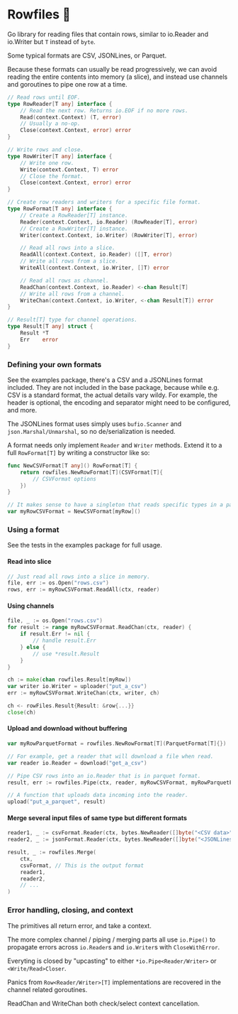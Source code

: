 # Rowfiles 🚣

Go library for reading files that contain rows, similar to io.Reader and
io.Writer but `T` instead of `byte`.

Some typical formats are CSV, JSONLines, or Parquet.

Because these formats can usually be read progressively, we can avoid reading
the entire contents into memory (a slice), and instead use channels and
goroutines to pipe one row at a time.

```go
// Read rows until EOF.
type RowReader[T any] interface {
	// Read the next row. Returns io.EOF if no more rows.
	Read(context.Context) (T, error)
	// Usually a no-op.
	Close(context.Context, error) error
}

// Write rows and close.
type RowWriter[T any] interface {
	// Write one row.
	Write(context.Context, T) error
	// Close the format.
	Close(context.Context, error) error
}

// Create row readers and writers for a specific file format.
type RowFormat[T any] interface {
	// Create a RowReader[T] instance.
	Reader(context.Context, io.Reader) (RowReader[T], error)
	// Create a RowWriter[T] instance.
	Writer(context.Context, io.Writer) (RowWriter[T], error)

	// Read all rows into a slice.
	ReadAll(context.Context, io.Reader) ([]T, error)
	// Write all rows from a slice.
	WriteAll(context.Context, io.Writer, []T) error

	// Read all rows as channel.
	ReadChan(context.Context, io.Reader) <-chan Result[T]
	// Write all rows from a channel.
	WriteChan(context.Context, io.Writer, <-chan Result[T]) error
}

// Result[T] type for channel operations.
type Result[T any] struct {
	Result *T
	Err    error
}
```

### Defining your own formats

See the examples package, there's a CSV and a JSONLines format included. They
are not included in the base package, because while e.g. CSV is a standard
format, the actual details vary wildy. For example, the header is optional, the
encoding and separator might need to be configured, and more.

The JSONLines format uses simply uses `bufio.Scanner` and
`json.Marshal/Unmarshal`, so no de/serialization is needed.

A format needs only implement `Reader` and `Writer` methods. Extend it to a
full `RowFormat[T]` by writing a constructor like so:

```go
func NewCSVFormat[T any]() RowFormat[T] {
    return rowfiles.NewRowFormat[T](CSVFormat[T]{
        // CSVFormat options
    })
}

// It makes sense to have a singleton that reads specific types in a package.
var myRowCSVFormat = NewCSVFormat[myRow]()
```

### Using a format

See the tests in the examples package for full usage.

#### Read into slice

```go
// Just read all rows into a slice in memory.
file, err := os.Open("rows.csv")
rows, err := myRowCSVFormat.ReadAll(ctx, reader)
```

#### Using channels

```go
file, _ := os.Open("rows.csv")
for result := range myRowCSVFormat.ReadChan(ctx, reader) {
    if result.Err != nil {
        // handle result.Err
    } else {
        // use *result.Result
    }
}
```

```go
ch := make(chan rowfiles.Result[myRow])
var writer io.Writer = uploader("put_a_csv")
err := myRowCSVFormat.WriteChan(ctx, writer, ch)

ch <- rowFiles.Result{Result: &row{...}}
close(ch)
```

#### Upload and download without buffering

```go
var myRowParquetFormat = rowfiles.NewRowFormat[T](ParquetFormat[T]{})

// For example, get a reader that will download a file when read.
var reader io.Reader = download("get_a_csv")

// Pipe CSV rows into an io.Reader that is in parquet format.
result, err := rowfiles.Pipe(ctx, reader, myRowCSVFormat, myRowParquetFormat)

// A function that uploads data incoming into the reader.
upload("put_a_parquet", result)
```

#### Merge several input files of same type but different formats

```go
reader1, _ := csvFormat.Reader(ctx, bytes.NewReader([]byte("<CSV data>")))
reader2, _ := jsonFormat.Reader(ctx, bytes.NewReader([]byte("<JSONLines data>")))

result, _ := rowfiles.Merge(
    ctx,
    csvFormat, // This is the output format
    reader1,
    reader2,
    // ...
)
```

### Error handling, closing, and context

The primitives all return error, and take a context.

The more complex channel / piping / merging parts all use `io.Pipe()` to
propagate errors across `io.Reader`s and `io.Writer`s with `CloseWithError`.

Everyting is closed by "upcasting" to either `*io.Pipe<Reader/Writer>` or
`<Write/Read>Closer`.

Panics from `Row<Reader/Writer>[T]` implementations are recovered in the
channel related goroutines.

ReadChan and WriteChan both check/select context cancellation.
